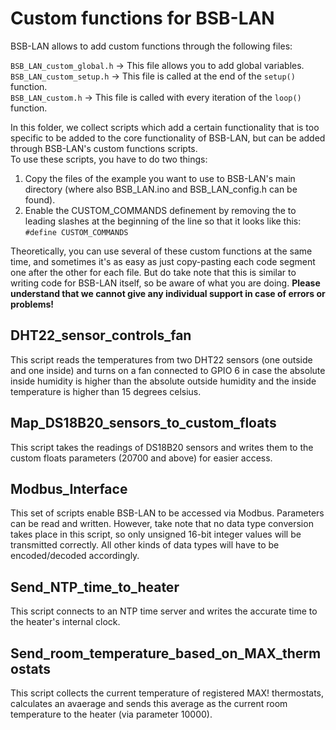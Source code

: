 # Custom functions for BSB-LAN

BSB-LAN allows to add custom functions through the following files:

`BSB_LAN_custom_global.h` -> This file allows you to add global variables.  
`BSB_LAN_custom_setup.h` -> This file is called at the end of the `setup()` function.  
`BSB_LAN_custom.h` -> This file is called with every iteration of the `loop()` function.  
  
In this folder, we collect scripts which add a certain functionality that is too specific to be added to the core functionality of BSB-LAN, but can be added through BSB-LAN's custom functions scripts.  
To use these scripts, you have to do two things:  
1. Copy the files of the example you want to use to BSB-LAN's main directory (where also BSB_LAN.ino and BSB_LAN_config.h can be found).
2. Enable the CUSTOM_COMMANDS definement by removing the to leading slashes at the beginning of the line so that it looks like this:  
`#define CUSTOM_COMMANDS`

Theoretically, you can use several of these custom functions at the same time, and sometimes it's as easy as just copy-pasting each code segment one after the other for each file. But do take note that this is similar to writing code for BSB-LAN itself, so be aware of what you are doing.
**Please understand that we cannot give any individual support in case of errors or problems!**

## DHT22_sensor_controls_fan

This script reads the temperatures from two DHT22 sensors (one outside and one inside) and turns on a fan connected to GPIO 6 in case the 
absolute inside humidity is higher than the absolute outside humidity and the inside temperature is higher than 15 degrees celsius.

## Map_DS18B20_sensors_to_custom_floats

This script takes the readings of DS18B20 sensors and writes them to the custom floats parameters (20700 and above) for easier access.

## Modbus_Interface

This set of scripts enable BSB-LAN to be accessed via Modbus. Parameters can be read and written. However, take note that no data type
conversion takes place in this script, so only unsigned 16-bit integer values will be transmitted correctly. All other kinds of data
types will have to be encoded/decoded accordingly.

## Send_NTP_time_to_heater

This script connects to an NTP time server and writes the accurate time to the heater's internal clock.

## Send_room_temperature_based_on_MAX_thermostats

This script collects the current temperature of registered MAX! thermostats, calculates an avaerage and sends this average as the current
room temperature to the heater (via parameter 10000).
